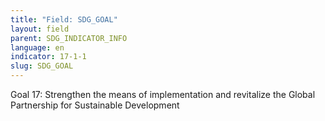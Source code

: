 ```yaml
---
title: "Field: SDG_GOAL"
layout: field
parent: SDG_INDICATOR_INFO
language: en
indicator: 17-1-1
slug: SDG_GOAL
---
```

Goal 17: Strengthen the means of implementation and revitalize the Global Partnership for Sustainable Development